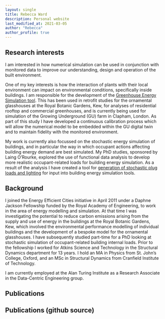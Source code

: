 ```yaml
---
layout: single
title: Rebecca Ward
description: Personal website
last_modified_at: 2021-03-05
author: "Rebecca"
author_profile: true
---
```


## Research interests
I am interested in how numerical simulation can be used in conjunction with monitored data to improve our understanding, design and operation of the built environment.

One of my key interests is how the interaction of plants with their local environment can impact on environmental conditions, specifically inside buildings.  I am responsible for the development of the [Greenhouse Energy Simulation tool](https://github.com/EECi/GES).  This has been used in retrofit studies for the ornamental glasshouses at the Royal Botanic Gardens, Kew, for analyses of residential rooftop and commercial greenhouses, and is currently being used for simulation of the Growing Underground (GU) farm in Clapham, London. As part of this study I have developed a continuous calibration process which will allow the numerical model to be embedded within the GU digital twin and to maintain fidelity with the monitored environment.  

My work is currently also focussed on the stochastic energy simulation of buildings, and in particular the way in which occupant actions affecting building energy demand are best simulated. My PhD studies, sponsored by Laing O’Rourke, explored the use of functional data analysis to develop more realistic occupant-related loads for building energy simulation. As a result of the analysis I have created a tool for [generation of stochastic plug loads and lighting](https://github.com/EECi/FDA-for-BES) for input into building energy simulation tools.  

## Background

I joined the Energy Efficient Cities initiative in April 2011 under a Daphne Jackson Fellowship funded by the Royal Academy of Engineering, to work in the area of energy modelling and simulation. At that time I was investigating the potential to reduce carbon emissions arising from the supply and use of energy in the buildings at the Royal Botanic Gardens, Kew, which involved the environmental performance modelling of individual buildings and the development of a bespoke model for the ornamental glasshouses. I have subsequently studied part-time for a PhD looking at stochastic simulation of occupant-related building internal loads.  Prior to the fellowship I worked for Atkins Science and Technology in the Structural Dynamics department for 13 years. I hold an MA in Physics from St. John’s College, Oxford, and an MSc in Structural Dynamics from Cranfield Institute of Technology.

I am currently employed at the Alan Turing Institute as a Research Associate in the Data-Centric Engineering group.

## Publications

<div>
<script src="https://bibbase.org/show?bib=https%3A%2F%2Feeci.soc.srcf.net%2FEECI_bib.bib&amp;jsonp=1&amp;filter=author_short:Ward&amp;folding=1" type="text/javascript"></script>
</div>

## Publications (github source)

<div>
<script src="https://bibbase.org/show?bib=https%3A%2F%2Fraw.githubusercontent.com%2FEECi%2Fhome%2Fmain%2Fdocs%2Fpublications%2FEECi_bib.bib&commas=true&jsonp=1&amp;filter=author_short:Ward&amp;folding=1"></script> 
</div>
